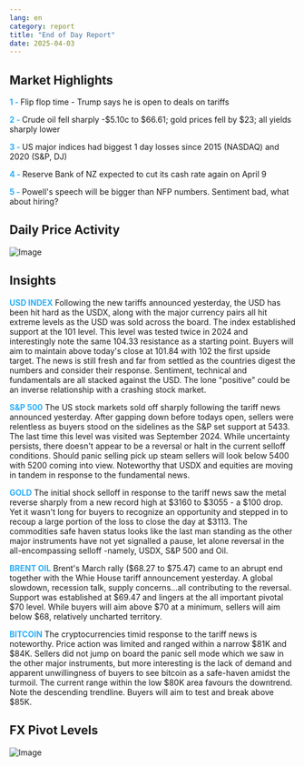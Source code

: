 ```yaml
---
lang: en
category: report
title: "End of Day Report"
date: 2025-04-03
---
```



<h2>Market Highlights</h2>
<strong style="color: #2caef7;">1 - </strong> Flip flop time - Trump says he is open to deals on tariffs

<strong style="color: #2caef7;">2 - </strong> Crude oil fell sharply -$5.10c to $66.61; gold prices fell by $23; all yields sharply lower

<strong style="color: #2caef7;">3 - </strong> US major indices had biggest 1 day losses since 2015 (NASDAQ) and 2020 (S&P, DJ)

<strong style="color: #2caef7;">4 - </strong> Reserve Bank of NZ expected to cut its cash rate again on April 9

<strong style="color: #2caef7;">5 - </strong> Powell's speech will be bigger than NFP numbers. Sentiment bad, what about hiring?



<h2>Daily Price Activity</h2>
<img src="https://markleighedu.github.io/img/Apr-2025/03-Apr-2025/price.jpg" alt="Image"/>

<h2>Insights</h2>
<strong style="color: #2caef7;">USD INDEX</strong> Following the new tariffs announced yesterday, the USD has been hit hard as the USDX, along with the major currency pairs all hit extreme levels as the USD was sold across the board. The index established support at the 101 level. This level was tested twice in 2024 and interestingly note the same 104.33 resistance as a starting point. Buyers will aim to maintain above today's close at 101.84 with 102 the first upside target. The news is still fresh and far from settled as the countries digest the numbers and consider their response. Sentiment, technical and fundamentals are all stacked against the USD. The lone "positive" could be an inverse relationship with a crashing stock market.

<strong style="color: #2caef7;">S&P 500</strong> The US stock markets sold off sharply following the tariff news announced yesterday. After gapping down before todays open, sellers were relentless as buyers stood on the sidelines as the S&P set support at 5433. The last time this level was visited was September 2024. While uncertainty persists, there doesn't appear to be a reversal or halt in the current selloff conditions. Should panic selling pick up steam sellers will look below 5400 with 5200 coming into view. Noteworthy that USDX and equities are moving in tandem in response to the fundamental news.  

<strong style="color: #2caef7;">GOLD</strong> The initial shock selloff in response to the tariff news saw the metal reverse sharply from a new record high at $3160 to $3055 - a $100 drop. Yet it wasn't long for buyers to recognize an opportunity and stepped in to recoup a large portion of the loss to close the day at $3113. The commodities safe haven status looks like the last man standing as the other major instruments have not yet signalled a pause, let alone reversal in the all-encompassing selloff -namely, USDX, S&P 500 and Oil.

<strong style="color: #2caef7;">BRENT OIL</strong> Brent's March rally ($68.27 to $75.47) came to an abrupt end together with the Whie House tariff announcement yesterday. A global slowdown, recession talk, supply concerns…all contributing to the reversal. Support was established at $69.47 and lingers at the all important pivotal $70 level. While buyers will aim above $70 at a minimum, sellers will aim below $68, relatively uncharted territory. 

<strong style="color: #2caef7;">BITCOIN</strong> The cryptocurrencies timid response to the tariff news is noteworthy. Price action was limited and ranged within a narrow $81K and $84K. Sellers did not jump on board the panic sell mode which we saw in the other major instruments, but more interesting is the lack of demand and apparent unwillingness of buyers to see bitcoin as a safe-haven amidst the turmoil. The current range within the low $80K area favours the downtrend. Note the descending trendline. Buyers will aim to test and break above $85K.



<h2>FX Pivot Levels</h2>
<img src="https://markleighedu.github.io/img/Apr-2025/03-Apr-2025/pivot.jpg" alt="Image"/>